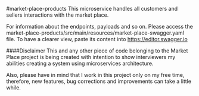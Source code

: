 #market-place-products
This microservice handles all customers and sellers interactions with the market place.

For information about the endpoints, payloads and so on. 
Please access the market-place-products/src/main/resources/market-place-swagger.yaml file. To have a clearer 
view, paste its content into https://editor.swagger.io

####Disclaimer
This and any other piece of code belonging to the Market Place project is being created with intention to show 
interviewers my abilities creating a system using microservices architecture. 

Also, please have in mind that 
I work in this project only on my free time, therefore, new features, bug corrections and improvements can take 
a little while.
